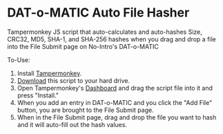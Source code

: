 # DAT-o-MATIC Auto File Hasher
Tampermonkey JS script that auto-calculates and auto-hashes Size, CRC32, MD5, SHA-1, and SHA-256 hashes when you drag and drop a file into the File Submit page on No-Intro's DAT-o-MATIC

To-Use:
1. Install [Tampermonkey](https://www.tampermonkey.net/).
2. [Download](https://github.com/rarenight/datomatic-auto-file-hasher/raw/main/dom-hasher.js) this script to your hard drive.
3. Open Tampermonkey's [Dashboard](chrome-extension://dhdgffkkebhmkfjojejmpbldmpobfkfo/options.html#nav=dashboard) and drag the script file into it and press "Install."
4. When you add an entry in DAT-o-MATIC and you click the "Add File" button, you are brought to the File Submit page.
5. When in the File Submit page, drag and drop the file you want to hash and it will auto-fill out the hash values.

